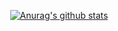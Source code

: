 <div align=center>

[![Anurag's github stats](https://github-readme-stats.vercel.app/api?username=YooInKeun&show_icons=true&theme=radical)](https://github.com/anuraghazra/github-readme-stats)

</div>
